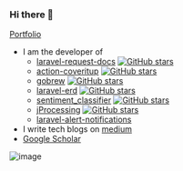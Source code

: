 ### Hi there 👋

[Portfolio](https://kevincobain2000.github.io/)


- I am the developer of 
  - [laravel-request-docs](https://github.com/rakutentech/laravel-request-docs) [![GitHub stars](https://img.shields.io/github/stars/rakutentech/laravel-request-docs.svg?style=social&label=Star&maxAge=2592000)](https://github.com/rakutentech/laravel-request-docs/)
  - [action-coveritup](https://github.com/kevincobain2000/action-coveritup) [![GitHub stars](https://img.shields.io/github/stars/kevincobain2000/action-coveritup.svg?style=social&label=Star&maxAge=2592000)](https://github.com/kevincobain2000/action-coveritup/)
  - [gobrew](https://github.com/kevincobain2000/gobrew) [![GitHub stars](https://img.shields.io/github/stars/kevincobain2000/gobrew.svg?style=social&label=Star&maxAge=2592000)](https://github.com/kevincobain2000/gobrew/)
  - [laravel-erd](https://github.com/kevincobain2000/laravel-erd) [![GitHub stars](https://img.shields.io/github/stars/kevincobain2000/laravel-erd.svg?style=social&label=Star&maxAge=2592000)](https://github.com/kevincobain2000/laravel-erd/)
  - [sentiment_classifier](https://github.com/kevincobain2000/sentiment_classifier) [![GitHub stars](https://img.shields.io/github/stars/kevincobain2000/sentiment_classifier.svg?style=social&label=Star&maxAge=2592000)](https://github.com/kevincobain2000/sentiment_classifier/)
  - [jProcessing](https://github.com/kevincobain2000/jProcessing) [![GitHub stars](https://img.shields.io/github/stars/kevincobain2000/jProcessing.svg?style=social&label=Star&maxAge=2592000)](https://github.com/kevincobain2000/jProcessing/)
  - [laravel-alert-notifications](https://github.com/kevincobain2000/laravel-alert-notifications)
- I write tech blogs on [medium](https://kevincobain2000-x.medium.com/)
- [Google Scholar](http://scholar.google.com/citations?user=QCLnMHgAAAAJ&hl=en)


![image](https://media.giphy.com/media/gh0RRgkTXedvF0pDc0/giphy.gif)

